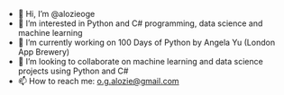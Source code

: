- 👋 Hi, I’m @alozieoge
- 👀 I’m interested in Python and C# programming, data science and machine learning
- 🌱 I’m currently working on 100 Days of Python by Angela Yu (London App Brewery)
- 💞️ I’m looking to collaborate on machine learning and data science projects using Python and C#
- 📫 How to reach me: o.g.alozie@gmail.com

<!---
alozieoge/alozieoge is a ✨ special ✨ repository because its `README.md` (this file) appears on your GitHub profile.
You can click the Preview link to take a look at your changes.
--->
